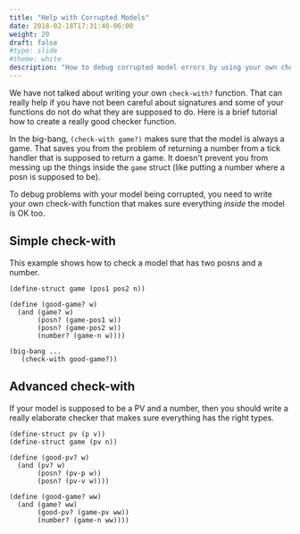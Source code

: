 ```yaml
---
title: "Help with Corrupted Models"
date: 2018-02-18T17:31:40-06:00
weight: 20
draft: false
#type: slide
#theme: white
description: "How to debug corrupted model errors by using your own check-with function."
---
```


We have not talked about writing your own `check-with?` function. That can really help if you have not been careful about signatures and some of your functions do not do what they are supposed to do. Here is a brief tutorial how to create a really good checker function.

In the big-bang, `(check-with game?)` makes sure that the model is
always a game. That saves you from the problem of returning a number
from a tick handler that is supposed to return a game. It doesn't
prevent you from messing up the things inside the `game` struct (like
putting a number where a posn is supposed to be).

To debug problems with your model being corrupted, you need to write
your own check-with function that makes sure everything _inside_ the
model is OK too.

## Simple check-with 

This example shows how to check a model that has two posns and a
number.

``` racket
(define-struct game (pos1 pos2 n)) 

(define (good-game? w)
  (and (game? w)
       (posn? (game-pos1 w))
       (posn? (game-pos2 w))
       (number? (game-n w))))
       
(big-bang ...
   (check-with good-game?))
```

## Advanced check-with

If your model is supposed to be a PV and a number, then you should write a really elaborate
checker that makes sure everything has the right types.

```racket
(define-struct pv (p v))
(define-struct game (pv n))

(define (good-pv? w)
  (and (pv? w)
       (posn? (pv-p w))
       (posn? (pv-v w))))

(define (good-game? ww)
  (and (game? ww)
       (good-pv? (game-pv ww))
       (number? (game-n ww))))
```
